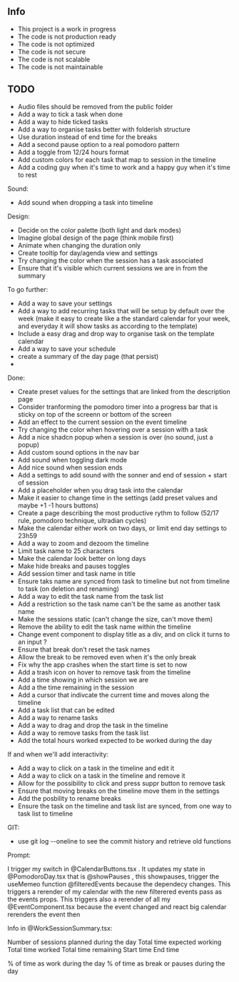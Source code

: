 ## Info

- This project is a work in progress
- The code is not production ready
- The code is not optimized
- The code is not secure
- The code is not scalable
- The code is not maintainable

## TODO

- Audio files should be removed from the public folder
- Add a way to tick a task when done
- Add a way to hide ticked tasks
- Add a way to organise tasks better with folderish structure
- Use duration instead of end time for the breaks
- Add a second pause option to a real pomodoro pattern
- Add a toggle from 12/24 hours format
- Add custom colors for each task that map to session in the timeline
- Add a coding guy when it's time to work and a happy guy when it's time to rest

Sound:

- Add sound when dropping a task into timeline

Design:

- Decide on the color palette (both light and dark modes)
- Imagine global design of the page (think mobile first)
- Animate when changing the duration only
- Create tooltip for day/agenda view and settings
- Try changing the color when the session has a task associated
- Ensure that it's visible which current sessions we are in from the summary

To go further:

- Add a way to save your settings
- Add a way to add recurring tasks that will be setup by default over the week (make it easy to create like a the standard calendar for your week, and everyday it will show tasks as according to the template)
- Include a easy drag and drop way to organise task on the template calendar
- Add a way to save your schedule
- create a summary of the day page (that persist)
-

Done:

- Create preset values for the settings that are linked from the description page
- Consider tranforming the pomodoro timer into a progress bar that is sticky on top of the screenn or bottom of the screen
- Add an effect to the current session on the event timeline
- Try changing the color when hovering over a session with a task
- Add a nice shadcn popup when a session is over (no sound, just a popup)
- Add custom sound options in the nav bar
- Add sound when toggling dark mode
- Add nice sound when session ends
- Add a settings to add sound with the sonner and end of session + start of session
- Add a placeholder when you drag task into the calendar
- Make it easier to change time in the settings (add preset values and maybe +1 -1 hours buttons)
- Create a page describing the most productive rythm to follow (52/17 rule, pomodoro technique, ultradian cycles)
- Make the calendar either work on two days, or limit end day settings to 23h59
- Add a way to zoom and dezoom the timeline
- Limit task name to 25 characters
- Make the calendar look better on long days
- Make hide breaks and pauses toggles
- Add session timer and task name in title
- Ensure taks name are synced from task to timeline but not from timeline to task (on deletion and renaming)
- Add a way to edit the task name from the task list
- Add a restriction so the task name can't be the same as another task name
- Make the sessions static (can't change the size, can't move them)
- Remove the ability to edit the task name within the timeline
- Change event component to display title as a div, and on click it turns to an input ?
- Ensure that break don't reset the task names
- Allow the break to be removed even when it's the only break
- Fix why the app crashes when the start time is set to now
- Add a trash icon on hover to remove task from the timeline
- Add a time showing in which session we are
- Add a the time remaining in the session
- Add a cursor that indivcate the current time and moves along the timeline
- Add a task list that can be edited
- Add a way to rename tasks
- Add a way to drag and drop the task in the timeline
- Add a way to remove tasks from the task list
- Add the total hours worked expected to be worked during the day

If and when we'll add interactivity:

- Add a way to click on a task in the timeline and edit it
- Add a way to click on a task in the timeline and remove it
- Allow for the possibility to click and press suppr button to remove task
- Ensure that moving breaks on the timeline move them in the settings
- Add the posbility to rename breaks
- Ensure the task on the timeline and task list are synced, from one way to task list to timeline

GIT:

- use git log --oneline to see the commit history and retrieve old functions

Prompt:

I trigger my switch in @CalendarButtons.tsx . It updates my state in @PomodoroDay.tsx that is @showPauses , this showpauses, trigger the useMemeo function @filteredEvents because the dependecy changes. This triggers a rerender of my calendar with the new filterered events pass as the events props. This triggers also a rerender of all my @EventComponent.tsx because the event changed and react big calendar rerenders the event then

Info in @WorkSessionSummary.tsx:

Number of sessions planned during the day
Total time expected working
Total time worked
Total time remaining
Start time
End time

% of time as work during the day
% of time as break or pauses during the day

